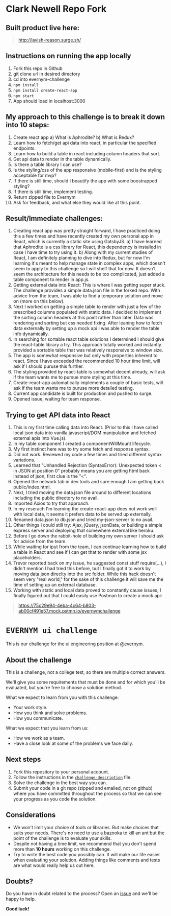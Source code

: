 # Clark Newell Repo Fork

## Built product live here:

>http://lavish-reason.surge.sh/

## Instructions on running the app locally

1. Fork this repo in Github
2. git clone url in desired directory
3. cd into evernym-challenge
4. ```npm install```
5. ```npm install create-react-app```
6. ```npm start```
7. App should load in localhost:3000

## My approach to this challenge is to break it down into 10 steps:

1. Create react app
    a) What is Aphrodite?
    b) What is Redux?
2. Learn how to fetch/get api data into react, in particular the specified endpoints.
3. Learn how to build a table in react including column headers that sort.
4. Get api data to render in the table dynamically.
5. Is there a table library I can use?
6. Is the styling/css of the app responsive (mobile-first) and is the styling acceptable for mvp?
7. If there is still time, should I beautify the app with some boostrapped styling?
8. If there is still time, implement testing.
9. Return zipped file to Evernym
10. Ask for feedback, and what else they would like at this point.

## Result/Immediate challenges:

1. Creating react app was pretty straight forward, I have practiced doing this a few times and have recently created my own personal app in React, which is currently a static site using GatsbyJS.
    a) I have learned that Aphrodite is a css library for React, this dependency is installed in case I have time to try using it.
    b) Along with my current studies of React, I am definitely planning to dive into Redux, but for now I'm learning it's meant to help manage state in complex apps, which doesn't seem to apply to this challenge so I will shelf that for now.
It doesn't seem the architecture for this needs to be too complicated, just added a table component to render in app.js.
2. Getting external data into React: This is where I was getting super stuck. The challenge provides a simple data.json file in the forked repo. With advice from the team, I was able to find a temporary solution and move on (more on this below).
4. Next I worked on getting a simple table to render with just a few of the prescribed columns populated with static data. I decided to implement the sorting column headers at this point rather than later. Data was rendering and sorting but css needed fixing. After leaning how to fetch data externally by setting up a mock api I was able to render the table info dynamically.
5. In searching for sortable react table solutions I determined I should give the react-table library a try. This approach totally worked and instantly provided a sortable table that was relatively responsive to window size.
6. The app is somewhat responsive but only with properties inherent to react. Since I have exceeded the recommended 10 hour time limit, will ask if I should puruse this further.
7. The styling provided by react-table is somewhat decent already, will ask if the team wants me to pursue more styling at this time.
8. Create-react-app automatically implements a couple of basic tests, will ask if the team wants me to puruse more detailed testing.
9. Current app candidate is built for production and pushed to surge.
10. Opened issue, waiting for team response.


## Trying to get API data into React

1. This is my first time calling data into React. (Prior to this I have called local json data into vanilla javascript/DOM manipulation and fetched external apis into Vue.js).
2. In my table component I created a componentWillMount lifecycle.
3. My first instinct here was to try some fetch and response syntax.
4. Did not work. Reviewed my code a few times and tried different syntax variations.
5. Learned that "Unhandled Rejection (SyntaxError): Unexpected token < in JSON at position 0" probably means you are getting html back instead of json, first clue is the "<".
6. Opened the network tab in dev tools and sure enough I am getting back public/index.html.
7. Next, I tried moving the data.json file around to different locations including the public directory to no avail.
8. Imported Axios to try that approach. 
9. In my reserach I'm learning the create-react-app does not work well with local data, it seems it prefers data to be served up externally.
10. Renamed data.json to db.json and tried my-json-server to no avail.
11. Other things I could still try: Ajax, jQuery, jsonData, or building a simple express server and deploying that somewhere external like heroku.
12. Before I go down the rabbit-hole of building my own server I should ask for advice from the team.
13. While waiting for iput from the team, I can continue learning how to build a table in React and see if I can get that to render with some jsx placeholders.
14. Trevor reported back on my issue, he suggested const stuff require(...), I didn't mention I had tried this before, but I finally got it to work by moving data.json direclty into the src folder. While this hack doesn't seem very "real world," for the sake of this challenge it will save me the time of setting up an external database.
16. Working with static and local data proved to constantly cause issues, I finally figured out that I could easily use Postman to create a mock api:

>https://75c29e94-4eba-4c64-b803-ab00cf491e57.mock.pstmn.io/evernymchallenge


# `EVERNYM ui challenge`

This is our challenge for the ui engineering position at [@evernym](https://github.com/evernym).

## About the challenge

This is a challenge, not a college test, so there are multiple correct answers.

We'll give you some requirements that must be done and for which you'll be evaluated, but you're free to choose a solution method.

What we expect to learn from you with this challenge:

- Your work style.
- How you think and solve problems.
- How you communicate.

What we expect that you learn from us:

- How we work as a team.
- Have a close look at some of the problems we face daily.

## Next steps

1. Fork this repository to your personal account.
2. Follow the instructions in the [`challenge-description`](/challenge-description.md) file.
3. Solve the challenge in the best way you can.
4. Submit your code in a git repo (zipped and emailed, not on github) where you have committed throughout the process so that we can see your progress as you code the solution.

## Considerations

- We won't limit your choice of tools or libraries. But make choices that suits your needs. There's no need to use a bazooka to kill an ant but the point of the challenge is to evaluate your skills.
- Despite not having a time limit, we recommend that you don't spend more than **10 hours** working on this challenge.
- Try to write the best code you possibly can. It will make our life easier when evaluating your solution. Adding things like comments and tests are what would really help us out here.

## Doubts?

Do you have in doubt related to the process? Open an [issue](https://github.com/evernym/ui-challenge/issues) and we'll be happy to help.

**Good luck!**


